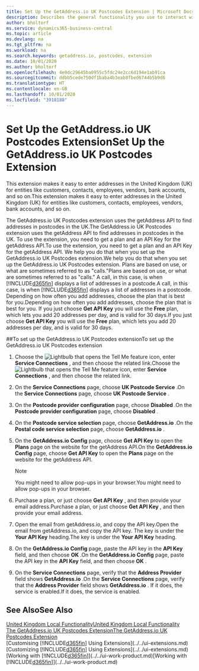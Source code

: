 ```yaml
---
title: Set Up the GetAddress.io UK Postcodes Extension | Microsoft Docs
description: Describes the general functionality you use to interact with data in Business Central, such as entering values, sorting data, and changing views.
author: bholtorf
ms.service: dynamics365-business-central
ms.topic: article
ms.devlang: na
ms.tgt_pltfrm: na
ms.workload: na
ms.search.keywords: getaddress.io, postcodes, extension
ms.date: 10/01/2020
ms.author: bholtorf
ms.openlocfilehash: 4e0dc29645ba0955c5fdc24e2cc6d194e1ab91ca
ms.sourcegitcommit: ddbb5cede750df1baba4b3eab8fbed6744b5b9d6
ms.translationtype: HT
ms.contentlocale: en-GB
ms.lasthandoff: 10/01/2020
ms.locfileid: "3918188"
---
```

# <a name="set-up-the-getaddressio-uk-postcodes-extension"></a><span data-ttu-id="fae4c-103">Set Up the GetAddress.io UK Postcodes Extension</span><span class="sxs-lookup"><span data-stu-id="fae4c-103">Set Up the GetAddress.io UK Postcodes Extension</span></span>
<span data-ttu-id="fae4c-104">This extension makes it easy to enter addresses in the United Kingdom (UK) for entities like customers, contacts, employees, vendors, bank accounts, and so on.</span><span class="sxs-lookup"><span data-stu-id="fae4c-104">This extension makes it easy to enter addresses in the United Kingdom (UK) for entities like customers, contacts, employees, vendors, bank accounts, and so on.</span></span>

<span data-ttu-id="fae4c-105">The GetAddress.io UK Postcodes extension uses the getAddress API to find addresses in postcodes in the UK.</span><span class="sxs-lookup"><span data-stu-id="fae4c-105">The GetAddress.io UK Postcodes extension uses the getAddress API to find addresses in postcodes in the UK.</span></span> <span data-ttu-id="fae4c-106">To use the extension, you need to get a plan and an API Key for the getAddress API.</span><span class="sxs-lookup"><span data-stu-id="fae4c-106">To use the extension, you need to get a plan and an API Key for the getAddress API.</span></span> <span data-ttu-id="fae4c-107">We help you do that when you set up the GetAddress.io UK Postcodes extension.</span><span class="sxs-lookup"><span data-stu-id="fae4c-107">We help you do that when you set up the GetAddress.io UK Postcodes extension.</span></span> <span data-ttu-id="fae4c-108">Plans are based on use, or what are sometimes referred to as "calls."</span><span class="sxs-lookup"><span data-stu-id="fae4c-108">Plans are based on use, or what are sometimes referred to as "calls."</span></span> <span data-ttu-id="fae4c-109">A call, in this case, is when [!INCLUDE[d365fin](../../includes/d365fin_md.md)] displays a list of addresses in a postcode.</span><span class="sxs-lookup"><span data-stu-id="fae4c-109">A call, in this case, is when [!INCLUDE[d365fin](../../includes/d365fin_md.md)] displays a list of addresses in a postcode.</span></span> <span data-ttu-id="fae4c-110">Depending on how often you add addresses, choose the plan that is best for you.</span><span class="sxs-lookup"><span data-stu-id="fae4c-110">Depending on how often you add addresses, choose the plan that is best for you.</span></span> <span data-ttu-id="fae4c-111">If you just choose **Get API Key** you will use the **Free** plan, which lets you add 20 addresses per day, and is valid for 30 days.</span><span class="sxs-lookup"><span data-stu-id="fae4c-111">If you just choose **Get API Key** you will use the **Free** plan, which lets you add 20 addresses per day, and is valid for 30 days.</span></span>

##<a name="to-set-up-the-getaddressio-uk-postcodes-extension"></a><span data-ttu-id="fae4c-112">To set up the GetAddress.io UK Postcodes extension</span><span class="sxs-lookup"><span data-stu-id="fae4c-112">To set up the GetAddress.io UK Postcodes extension</span></span>
1. <span data-ttu-id="fae4c-113">Choose the ![Lightbulb that opens the Tell Me feature](../../media/ui-search/search_small.png "Tell me what you want to do") icon, enter **Service Connections** , and then choose the related link.</span><span class="sxs-lookup"><span data-stu-id="fae4c-113">Choose the ![Lightbulb that opens the Tell Me feature](../../media/ui-search/search_small.png "Tell me what you want to do") icon, enter **Service Connections** , and then choose the related link.</span></span>  
2. <span data-ttu-id="fae4c-114">On the **Service Connections** page, choose **UK Postcode Service** .</span><span class="sxs-lookup"><span data-stu-id="fae4c-114">On the **Service Connections** page, choose **UK Postcode Service** .</span></span>
3. <span data-ttu-id="fae4c-115">On the **Postcode provider configuration** page, choose **Disabled** .</span><span class="sxs-lookup"><span data-stu-id="fae4c-115">On the **Postcode provider configuration** page, choose **Disabled** .</span></span>
4. <span data-ttu-id="fae4c-116">On the **Postcode service selection** page, choose **GetAddress.io** .</span><span class="sxs-lookup"><span data-stu-id="fae4c-116">On the **Postal code service selection** page, choose **GetAddress.io** .</span></span>
5. <span data-ttu-id="fae4c-117">On the **GetAddress.io Config** page, choose **Get API Key** to open the **Plans** page on the website for the getAddress API.</span><span class="sxs-lookup"><span data-stu-id="fae4c-117">On the **GetAddress.io Config** page, choose **Get API Key** to open the **Plans** page on the website for the getAddress API.</span></span>  

    > [!NOTE]  
    >   <span data-ttu-id="fae4c-118">You might need to allow pop-ups in your browser.</span><span class="sxs-lookup"><span data-stu-id="fae4c-118">You might need to allow pop-ups in your browser.</span></span>

6. <span data-ttu-id="fae4c-119">Purchase a plan, or just choose **Get API Key** , and then provide your email address.</span><span class="sxs-lookup"><span data-stu-id="fae4c-119">Purchase a plan, or just choose **Get API Key** , and then provide your email address.</span></span>
7. <span data-ttu-id="fae4c-120">Open the email from getAddress.io, and copy the API key.</span><span class="sxs-lookup"><span data-stu-id="fae4c-120">Open the email from getAddress.io, and copy the API key.</span></span> <span data-ttu-id="fae4c-121">The key is under the **Your API Key** heading.</span><span class="sxs-lookup"><span data-stu-id="fae4c-121">The key is under the **Your API Key** heading.</span></span>
8. <span data-ttu-id="fae4c-122">On the **GetAddress.io Config** page, paste the API key in the **API Key** field, and then choose **OK** .</span><span class="sxs-lookup"><span data-stu-id="fae4c-122">On the **GetAddress.io Config** page, paste the API key in the **API Key** field, and then choose **OK** .</span></span>
9. <span data-ttu-id="fae4c-123">On the **Service Connections** page, verify that the **Address Provider** field shows **GetAddress.io** .</span><span class="sxs-lookup"><span data-stu-id="fae4c-123">On the **Service Connections** page, verify that the **Address Provider** field shows **GetAddress.io** .</span></span> <span data-ttu-id="fae4c-124">If it does, the service is enabled.</span><span class="sxs-lookup"><span data-stu-id="fae4c-124">If it does, the service is enabled.</span></span>

## <a name="see-also"></a><span data-ttu-id="fae4c-125">See Also</span><span class="sxs-lookup"><span data-stu-id="fae4c-125">See Also</span></span>
[<span data-ttu-id="fae4c-126">United Kingdom Local Functionality</span><span class="sxs-lookup"><span data-stu-id="fae4c-126">United Kingdom Local Functionality</span></span>](united-kingdom-local-functionality.md)  
[<span data-ttu-id="fae4c-127">The GetAddress.io UK Postcodes Extension</span><span class="sxs-lookup"><span data-stu-id="fae4c-127">The GetAddress.io UK Postcodes Extension</span></span>](../../ui-extensions-getaddressio.md)  
<span data-ttu-id="fae4c-128">[Customising [!INCLUDE[d365fin](../../includes/d365fin_md.md)] Using Extensions](../../ui-extensions.md)</span><span class="sxs-lookup"><span data-stu-id="fae4c-128">[Customizing [!INCLUDE[d365fin](../../includes/d365fin_md.md)] Using Extensions](../../ui-extensions.md)</span></span>  
<span data-ttu-id="fae4c-129">[Working with [!INCLUDE[d365fin](../../includes/d365fin_md.md)]](../../ui-work-product.md)</span><span class="sxs-lookup"><span data-stu-id="fae4c-129">[Working with [!INCLUDE[d365fin](../../includes/d365fin_md.md)]](../../ui-work-product.md)</span></span>  
